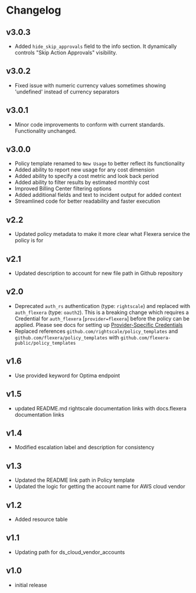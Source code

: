 # Changelog

## v3.0.3

- Added `hide_skip_approvals` field to the info section. It dynamically controls "Skip Action Approvals" visibility.

## v3.0.2

- Fixed issue with numeric currency values sometimes showing 'undefined' instead of currency separators

## v3.0.1

- Minor code improvements to conform with current standards. Functionality unchanged.

## v3.0.0

- Policy template renamed to `New Usage` to better reflect its functionality
- Added ability to report new usage for any cost dimension
- Added ability to specify a cost metric and look back period
- Added ability to filter results by estimated monthly cost
- Improved Billing Center filtering options
- Added additional fields and text to incident output for added context
- Streamlined code for better readability and faster execution

## v2.2

- Updated policy metadata to make it more clear what Flexera service the policy is for

## v2.1

- Updated description to account for new file path in Github repository

## v2.0

- Deprecated `auth_rs` authentication (type: `rightscale`) and replaced with `auth_flexera` (type: `oauth2`).  This is a breaking change which requires a Credential for `auth_flexera` [`provider=flexera`] before the policy can be applied.  Please see docs for setting up [Provider-Specific Credentials](https://docs.flexera.com/flexera/EN/Automation/ProviderCredentials.htm)
- Replaced references `github.com/rightscale/policy_templates` and `github.com/flexera/policy_templates` with `github.com/flexera-public/policy_templates`

## v1.6

- Use provided keyword for Optima endpoint

## v1.5

- updated README.md rightscale documentation links with docs.flexera documentation links

## v1.4

- Modified escalation label and description for consistency

## v1.3

- Updated the README link path in Policy template
- Updated the logic for getting the account name for AWS cloud vendor

## v1.2

- Added resource table

## v1.1

- Updating path for ds_cloud_vendor_accounts

## v1.0

- initial release
